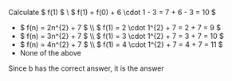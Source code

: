 Calculate $ f(1) $ \\
$ f(1) = f(0) + 6 \cdot 1 - 3 = 7 + 6 - 3 = 10 $
<ul>
<li> $ f(n) = 2n^{2} + 7 $ \\
$ f(1) = 2 \cdot 1^{2} + 7 = 2 + 7 = 9 $
<li> $ f(n) = 3n^{2} + 7 $ \\
$ f(1) = 3 \cdot 1^{2} + 7 = 3 + 7 = 10 $
<li> $ f(n) = 4n^{2} + 7 $ \\
$ f(1) = 4 \cdot 1^{2} + 7 = 4 + 7 = 11 $
<li> None of the above
</ul>
Since b has the correct answer, it is the answer
